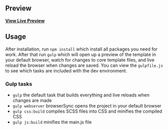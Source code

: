 ## Preview
**[View Live Preview](https://svetazelenova.github.io/extraodinary/build/)**
## Usage
After installation, run `npm install` which install all packages you need for work. After that run `gulp` which will open up a preview of the template in your default browser, watch for changes to core template files, and live reload the browser when changes are saved. You can view the `gulpfile.js` to see which tasks are included with the dev environment.
### Gulp tasks
- `gulp` the default task that builds everything and live reloads when changes are made
- `gulp webserver` browserSync opens the project in your default browser
- `gulp css:build` compiles SCSS files into CSS and minifies the compiled CSS
- `gulp js:build` minifies the main.js file